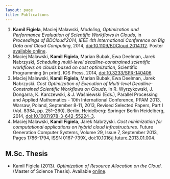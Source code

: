 ```yaml
---
layout: page
title: Publications
---
```


1. **Kamil Figiela**, Maciej Malawski, *Modeling, Optimization and Performance Evaluation of Scientific Workflows in Clouds*, in *Proceedings of BDCloud'2014, IEEE 4th International Conference on Big Data and Cloud Computing*, 2014, [doi:10.1109/BDCloud.2014.112](http://dx.doi.org/10.1109/BDCloud.2014.112). Poster [available online](/attachments/BDCloud2014-poster.pdf).
1. Maciej Malawski, **Kamil Figiela**, Marian Bubak, Ewa Deelman, Jarek Nabrzyski, *Scheduling multi-level deadline-constrained scientific workflows on clouds based on cost optimization*, Scientific Programming (in print), IOS Press, 2014, [doi:10.3233/SPR-140406](http://dx.doi.org/10.3233/SPR-140406).
1. Maciej Malawski, **Kamil Figiela**, Marian Bubak, Ewa Deelman, Jarek Nabrzyski. *Cost Optimization of Execution of Multi-level Deadline-Constrained Scientific Workflows on Clouds*. In R. Wyrzykowski, J. Dongarra, K. Karczewski, & J. Waśniewski (Eds.), Parallel Processing and Applied Mathematics - 10th International Conference, PPAM 2013, Warsaw, Poland, September 8-11, 2013, Revised Selected Papers, Part I (Vol. 8384, pp. 251–260). Berlin, Heidelberg: Springer Berlin Heidelberg, 2014, [doi:10.1007/978-3-642-55224-3](http://dx.doi.org/10.1007/978-3-642-55224-3).
1. Maciej Malawski, **Kamil Figiela**, Jarek Nabrzyski. *Cost minimization for computational applications on hybrid cloud infrastructures*. Future Generation Computer Systems, Volume 29, Issue 7, September 2013, Pages 1786-1794, ISSN 0167-739X, [doi:10.1016/j.future.2013.01.004](http://dx.doi.org/10.1016/j.future.2013.01.004).

## M.Sc. Thesis

* Kamil Figiela (2013). *Optimization of Resource Allocation on the Cloud*. (Master of Science Thesis). Available [online](https://github.com/kfigiela/msc-thesis/blob/thesis/main.pdf?raw=true).